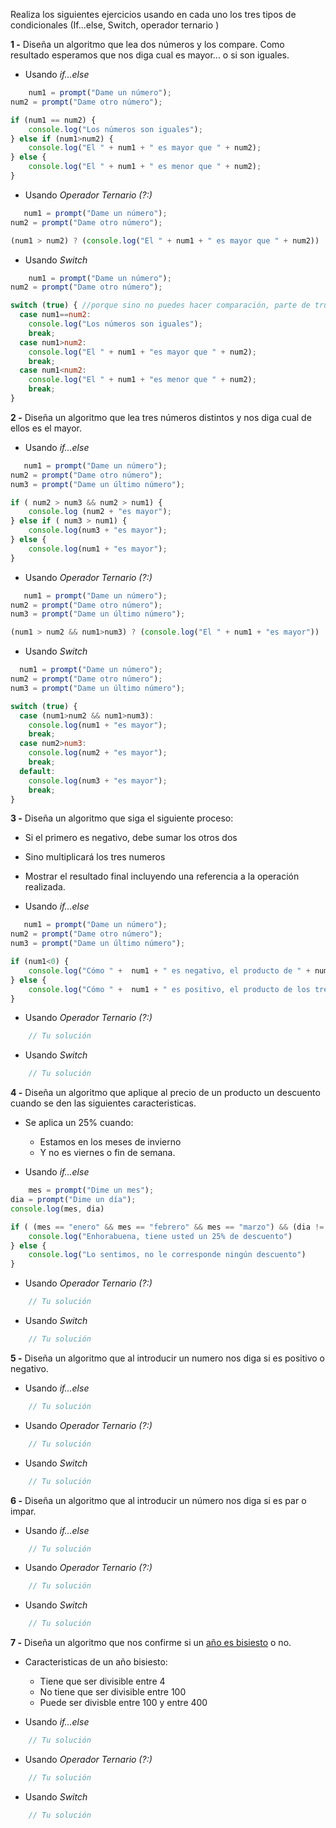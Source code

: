 Realiza los siguientes ejercicios usando en cada uno los tres tipos de condicionales (If...else, Switch, operador ternario )

**1 -** Diseña un algoritmo que lea dos números y los compare. Como resultado esperamos que nos diga cual es mayor... o si son iguales.

- Usando *if...else*
```javascript
    num1 = prompt("Dame un número");
num2 = prompt("Dame otro número");

if (num1 == num2) {
	console.log("Los números son iguales");
} else if (num1>num2) {
	console.log("El " + num1 + " es mayor que " + num2);
} else {
	console.log("El " + num1 + " es menor que " + num2);
}
```

- Usando *Operador Ternario (?:)*
```javascript
   num1 = prompt("Dame un número");
num2 = prompt("Dame otro número");

(num1 > num2) ? (console.log("El " + num1 + " es mayor que " + num2)) : (num1 < num2) ? (console.log("El " + num1 + " es menor que " + num2)) : console.log("Los números son iguales")
```

- Usando *Switch*
```javascript
    num1 = prompt("Dame un número");
num2 = prompt("Dame otro número");

switch (true) { //porque sino no puedes hacer comparación, parte de true y mira si las comparaciones son true o false. Se usa más para strings que para números
  case num1==num2:
    console.log("Los números son iguales");
    break;
  case num1>num2:
    console.log("El " + num1 + "es mayor que " + num2);
    break;
  case num1<num2:
    console.log("El " + num1 + "es menor que " + num2);
    break;
}
```

**2 -** Diseña un algoritmo que lea tres números distintos y nos diga cual de ellos es el mayor.

- Usando *if...else*
```javascript
   num1 = prompt("Dame un número");
num2 = prompt("Dame otro número");
num3 = prompt("Dame un último número");

if ( num2 > num3 && num2 > num1) {
	console.log (num2 + "es mayor");
} else if ( num3 > num1) {
	console.log(num3 + "es mayor");
} else {
	console.log(num1 + "es mayor");
}
```

- Usando *Operador Ternario (?:)*
```javascript
   num1 = prompt("Dame un número");
num2 = prompt("Dame otro número");
num3 = prompt("Dame un último número");

(num1 > num2 && num1>num3) ? (console.log("El " + num1 + "es mayor")) : (num2 > num3) ? (console.log("El " + num2 + " es mayor")) : console.log(num3 + "es mayor")
```

- Usando *Switch*
```javascript
  num1 = prompt("Dame un número");
num2 = prompt("Dame otro número");
num3 = prompt("Dame un último número");

switch (true) { 
  case (num1>num2 && num1>num3):
    console.log(num1 + "es mayor");
    break;
  case num2>num3:
    console.log(num2 + "es mayor");
    break;
  default:
    console.log(num3 + "es mayor");
    break;
}
```

**3 -** Diseña un algoritmo que siga el siguiente proceso:
- Si el primero es negativo, debe sumar los otros dos
- Sino multiplicará los tres numeros
- Mostrar el resultado final incluyendo una referencia a la operación realizada.

- Usando *if...else*
```javascript
   num1 = prompt("Dame un número");
num2 = prompt("Dame otro número");
num3 = prompt("Dame un último número");

if (num1<0) {
	console.log("Cómo " +  num1 + " es negativo, el producto de " + num2 + " por " + num3 + " es " + (num2*num3))
} else {
	console.log("Cómo " +  num1 + " es positivo, el producto de los tres números es " + (num1*num2*num3))
}
```

- Usando *Operador Ternario (?:)*
```javascript
    // Tu solución
```

- Usando *Switch*
```javascript
    // Tu solución
```

**4 -** Diseña un algoritmo que aplique al precio de un producto un descuento cuando se den las siguientes caracteristicas.
- Se aplica un 25% cuando:
	- Estamos en los meses de invierno
	- Y no es viernes o fin de semana.

- Usando *if...else*
```javascript
    mes = prompt("Dime un mes");
dia = prompt("Dime un día");
console.log(mes, dia)

if ( (mes == "enero" && mes == "febrero" && mes == "marzo") && (dia != "viernes" && dia != "sabado" && dia != "domingo") ) {
	console.log("Enhorabuena, tiene usted un 25% de descuento")
} else {
	console.log("Lo sentimos, no le corresponde ningún descuento")
}
```

- Usando *Operador Ternario (?:)*
```javascript
    // Tu solución
```

- Usando *Switch*
```javascript
    // Tu solución
```

**5 -** Diseña un algoritmo que al introducir un numero nos diga si es positivo o negativo.

- Usando *if...else*
```javascript
    // Tu solución
```

- Usando *Operador Ternario (?:)*
```javascript
    // Tu solución
```

- Usando *Switch*
```javascript
    // Tu solución
```


**6 -** Diseña un algoritmo que al introducir un número nos diga si es par o impar.

- Usando *if...else*
```javascript
    // Tu solución
```

- Usando *Operador Ternario (?:)*
```javascript
    // Tu solución
```

- Usando *Switch*
```javascript
    // Tu solución
```


**7 -** Diseña un algoritmo que nos confirme si un [año es bisiesto](https://es.wikipedia.org/wiki/A%C3%B1o_bisiesto) o no.
- Caracteristicas de un año bisiesto:
	- Tiene que ser divisible entre 4
	- No tiene que ser divisible entre 100
	- Puede ser divisble entre 100 y entre 400

- Usando *if...else*
```javascript
    // Tu solución
```

- Usando *Operador Ternario (?:)*
```javascript
    // Tu solución
```

- Usando *Switch*
```javascript
    // Tu solución
```